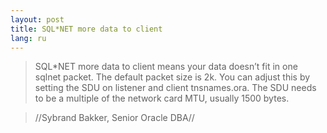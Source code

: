 ```yaml
---
layout: post
title: SQL*NET more data to client 
lang: ru
---
```


> SQL*NET more data to client means your data doesn’t fit in one sqlnet packet. The default packet size is 2k. You can adjust this by setting the SDU on listener and client tnsnames.ora. The SDU needs to be a multiple of the network card MTU, usually 1500 bytes.

> //Sybrand Bakker, Senior Oracle DBA//
